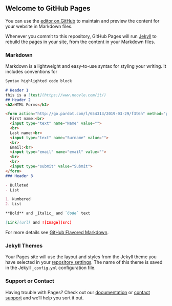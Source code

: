 ## Welcome to GitHub Pages

You can use the [editor on GitHub](https://github.com/teog5/coffee/edit/master/index.md) to maintain and preview the content for your website in Markdown files.

Whenever you commit to this repository, GitHub Pages will run [Jekyll](https://jekyllrb.com/) to rebuild the pages in your site, from the content in your Markdown files.

### Markdown

Markdown is a lightweight and easy-to-use syntax for styling your writing. It includes conventions for

```markdown
Syntax highlighted code block

# Header 1
this is a [test](https://www.noovle.com/it/)
## Header 2
<h2>HTML Forms</h2>

<form action="http://go.pardot.com/l/654313/2019-03-29/f3t6h" method="post">
  First name:<br>
  <input type="text" name="Name" value="">
  <br>
  Last name:<br>
  <input type="text" name="Surname" value="">
  <br>
  Email:<br>
  <input type="email" name="email" value="">
  <br>
  <br>
  <input type="submit" value="Submit">
</form> 
### Header 3

- Bulleted
- List

1. Numbered
2. List

**Bold** and _Italic_ and `Code` text

[Link](url) and ![Image](src)
```

For more details see [GitHub Flavored Markdown](https://guides.github.com/features/mastering-markdown/).

### Jekyll Themes

Your Pages site will use the layout and styles from the Jekyll theme you have selected in your [repository settings](https://github.com/teog5/coffee/settings). The name of this theme is saved in the Jekyll `_config.yml` configuration file.

### Support or Contact

Having trouble with Pages? Check out our [documentation](https://help.github.com/categories/github-pages-basics/) or [contact support](https://github.com/contact) and we’ll help you sort it out.
